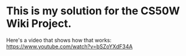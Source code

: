 # This is my solution for the CS50W Wiki Project.


Here's a video that shows how that works: 
https://www.youtube.com/watch?v=bSZoYXdF34A
